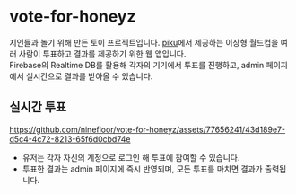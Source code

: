 # vote-for-honeyz
지인들과 놀기 위해 만든 토이 프로젝트입니다. [piku](https://piku.co.kr)에서 제공하는 이상형 월드컵을 여러 사람이 투표하고 결과를 제공하기 위한 웹 앱입니다.  
Firebase의 Realtime DB를 활용해 각자의 기기에서 투표를 진행하고, admin 페이지에서 실시간으로 결과를 받아올 수 있습니다.

## 실시간 투표

https://github.com/ninefloor/vote-for-honeyz/assets/77656241/43d189e7-d5c4-4c72-8213-65f6d0cbd74e

- 유저는 각자 자신의 계정으로 로그인 해 투표에 참여할 수 있습니다.
- 투표한 결과는 admin 페이지에 즉시 반영되며, 모든 투표를 마치면 결과가 출력됩니다.
